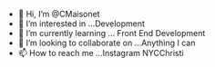 - 👋 Hi, I’m @CMaisonet
- 👀 I’m interested in ...Development
- 🌱 I’m currently learning ... Front End Development
- 💞️ I’m looking to collaborate on ...Anything I can
- 📫 How to reach me ...Instagram NYCChristi

<!---
CMaisonet/CMaisonet is a ✨ special ✨ repository because its `README.md` (this file) appears on your GitHub profile.
You can click the Preview link to take a look at your changes.
--->
